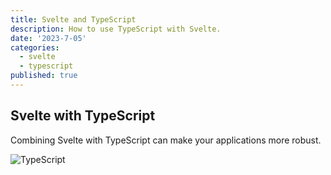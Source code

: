 ```yaml
---
title: Svelte and TypeScript
description: How to use TypeScript with Svelte.
date: '2023-7-05'
categories:
  - svelte
  - typescript
published: true
---
```


## Svelte with TypeScript

Combining Svelte with TypeScript can make your applications more robust.

![TypeScript](typescript.png)
